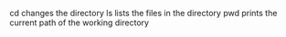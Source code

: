 cd changes the directory
ls lists the files in the directory
pwd prints the current path of the working directory
